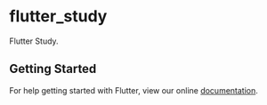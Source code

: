 # flutter_study

Flutter Study.

## Getting Started

For help getting started with Flutter, view our online
[documentation](https://flutter.io/).

